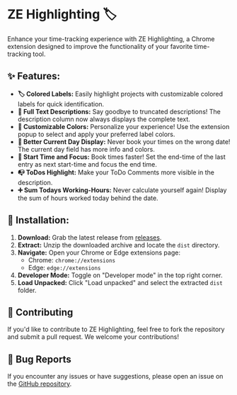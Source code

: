 # ZE Highlighting 🏷️

Enhance your time-tracking experience with ZE Highlighting, a Chrome extension designed to improve the functionality of your favorite time-tracking tool.

## ✨ Features:

* **🏷️ Colored Labels:** Easily highlight projects with customizable colored labels for quick identification.
* **📝 Full Text Descriptions:** Say goodbye to truncated descriptions! The description column now always displays the complete text.
* **🎨 Customizable Colors:** Personalize your experience! Use the extension popup to select and apply your preferred label colors.
* **📅 Better Current Day Display:** Never book your times on the wrong date! The current day field has more info and colors.
* **🚓 Start Time and Focus:** Book times faster! Set the end-time of the last entry as next start-time and focus the end time.
* **📭 ToDos Highlight:** Make your ToDo Comments more visible in the description.
* **➕ Sum Todays Working-Hours:** Never calculate yourself again! Display the sum of hours worked today behind the date.


## 🚀 Installation:

1.  **Download:** Grab the latest release from [releases](https://github.com/MichaelHolley/ze-highlighting/releases).
2.  **Extract:** Unzip the downloaded archive and locate the `dist` directory.
3.  **Navigate:** Open your Chrome or Edge extensions page:
    * Chrome: `chrome://extensions`
    * Edge: `edge://extensions`
4.  **Developer Mode:** Toggle on "Developer mode" in the top right corner.
5.  **Load Unpacked:** Click "Load unpacked" and select the extracted `dist` folder.

## 🤝 Contributing

If you'd like to contribute to ZE Highlighting, feel free to fork the repository and submit a pull request. We welcome your contributions!

## 🐛 Bug Reports

If you encounter any issues or have suggestions, please open an issue on the [GitHub repository](https://github.com/MichaelHolley/ze-highlighting/issues).
